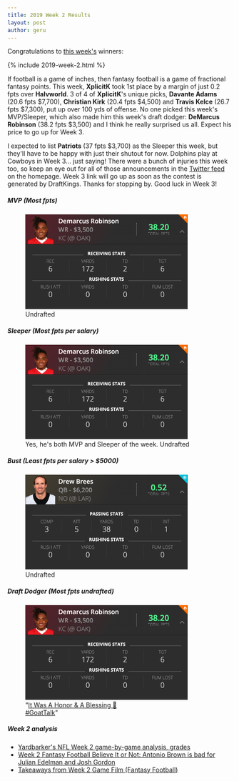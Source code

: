 ```yaml
---
title: 2019 Week 2 Results
layout: post
author: geru
---
```

<script type="text/javascript">
document.onload = setBg();
function setBg() {
    header = document.getElementById('site-header');
    header.style.backgroundImage = "url('/assets/images/2019/brees.webp')";
    header.style.backgroundPosition = "50% 30%";
}
</script>
Congratulations to [this week's](https://www.draftkings.com/contest/gamecenter/76052450) winners:

{% include 2019-week-2.html %}

If football is a game of inches, then fantasy football is a game of fractional fantasy points. This week, __XplicitK__ took 1st place by a margin of just 0.2 fpts over __Halvworld__. 3 of 4 of __XplicitK__'s unique picks, __Davante Adams__ (20.6 fpts $7,700), __Christian Kirk__ (20.4 fpts $4,500) and __Travis Kelce__ (26.7 fpts $7,300), put up over 100 yds of offense. No one picked this week's MVP/Sleeper, which also made him this week's draft dodger: __DeMarcus Robinson__ (38.2 fpts $3,500) and I think he really surprised us all. Expect his price to go up for Week 3.

I expected to list __Patriots__ (37 fpts $3,700) as the Sleeper this week, but they'll have to be happy with just their shutout for now. Dolphins play at Cowboys in Week 3... just saying! There were a bunch of injuries this week too, so keep an eye out for all of those announcements in the [Twitter feed](https://twitter.com/carloslimardo/lists/fantasy-football) on the homepage. Week 3 link will go up as soon as the contest is generated by DraftKings. Thanks for stopping by. Good luck in Week 3!

##### MVP (Most fpts)
<figure class="figure">
    <img class="img-fluid" src="/assets/images/2019/week-2-demarcus-robinson.png" width="364px"/>
    <figcaption class="figure-caption"><span class="font-weight-bold">Undrafted</span></figcaption>
</figure>

##### Sleeper (Most fpts per salary)
<figure class="figure">
    <img class="img-fluid" src="/assets/images/2019/week-2-demarcus-robinson.png" width="364px"/>
    <figcaption class="figure-caption">Yes, he's both MVP and Sleeper of the week. <span class="font-weight-bold">Undrafted</span></figcaption>
</figure>

##### Bust (Least fpts per salary > $5000)
<figure class="figure">
    <img class="img-fluid" src="/assets/images/2019/week-2-drew-brees.png" width="364px"/>
    <figcaption class="figure-caption"><span class="font-weight-bold">Undrafted</span></figcaption>
</figure>


##### Draft Dodger (Most fpts undrafted)
<figure class="figure">
    <img class="img-fluid" src="/assets/images/2019/week-2-demarcus-robinson.png" width="364px"/>
    <figcaption class="figure-caption">"<a href="https://twitter.com/Demarcus/status/1173668775675203587?s=20" target="_blank">It Was A Honor & A Blessing 🙏<br/>#GoatTalk</a>"</figcaption>
</figure>

##### Week 2 analysis
<ul class="list-unstyled">
    <a href="https://www.yardbarker.com/nfl/articles/yardbarkers_nfl_week_2_game_by_game_analysis_grades/s1__30008582" target="_blank"><li>Yardbarker's NFL Week 2 game-by-game analysis, grades</li></a>
    <a href="https://www.cbssports.com/fantasy/football/news/week-2-fantasy-football-believe-it-or-not-antonio-brown-is-bad-for-julian-edelman-and-josh-gordon/" target="_blank"><li>Week 2 Fantasy Football Believe It or Not: Antonio Brown is bad for Julian Edelman and Josh Gordon</li></a>
    <a href="https://www.fantasypros.com/2019/09/takeaways-from-week-2-game-film-fantasy-football/" target="_blank"><li>Takeaways from Week 2 Game Film (Fantasy Football)</li></a>
</ul>
